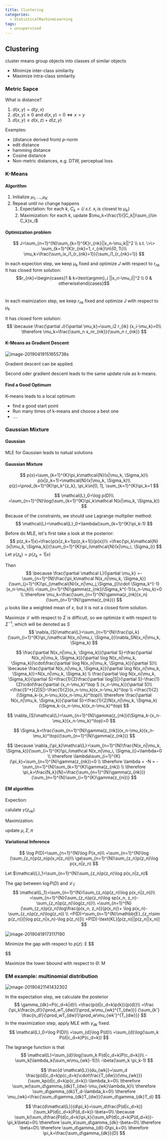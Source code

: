 ```yaml
---
title: Clustering
categories:
  - StatisticalMachineLearning
tags:
  - unsupervised
---
```


## Clustering

cluster means group objects into classes of similar objects

-   Minimize inter-class similarity
-   Maximize intra-class similarity

### Metric Sapce

What is distance?

1.  $d(x, y) = d(y, x)$
2.  $d(x , y) \ge 0$ and $d(x, y)=0 \Leftrightarrow x = y$
3.  $d(x,y)\le d(x, z) + d(z, y)$

Examples:

-   (distance derived from) $p$-norm 
-   edit distance
-   hamming distance
-   Cosine distance
-   Non-metric distances,  e.g. DTW, perceptual loss

### K-Means

#### Algorithm

1.  Initialize $\mu_1, ..., \mu_K$
2.  Repeat until no change happens
    1.  Expectation: for each $k$, $C_k=\{i\>s.t.\> x_i\text{ is closest to }\mu_k\}$
    2.  Maximization: for each $k$, update $\mu_k=\frac{1}{|C_k|}\sum_{i\in C_k}x_i$

#### Optimization problem

$$
J=\sum_{n=1}^{N}\sum_{k=1}^{K}r_{nk}||x_n-\mu_k||^2 \\
s.t. \>\> \sum_{k=1}^{K}r_{nk}=1, r_{nk}\in\{0, 1\}\\
\mu_k=\frac{\sum_ix_i1_{r_{nk}=1}}{\sum_i1_{r_{nk}=1}}
$$

In each expection step, we keep $\mu_k$ fixed and optimize $J$ with respect to $r_{nk}$
It has closed form solution:
$$r_{nk}=\begin{cases}1 & k=\text{argmin}_i ||x_n-\mu_i||^2 \\ 0 & otherwise\end{cases}$$​	

In each maimization step, we keep $r_{nk}$ fixed and optimize $J$ with respect to $\mu_k$

It has closed form solution:
$$
\because \frac{\partial J}{\partial \mu_k}=\sum_i2 r_{ik} (x_i-\mu_k)=0\\
\therefore \mu_k=\frac{\sum_n x_nr_{nk}}{\sum_n r_{nk}}
$$

#### K-Means as Gradient Descent

![image-20190419151655736](clustering/image-20190419151655736.png)s

Gradient descent can be applied.

Second oder gradient descent leads to the same update rule as k-means.

#### Find a Good Optimum

K-means leads to a local optimum

-   find a good start point
-   Run many times of k-means and choose a best one
-   ....

### Gaussian Mixture

#### Gaussian

MLE for Gaussian leads to natual solutions

#### Gaussian Mixture

$$
p(x)=\sum_{k=1}^{K}\pi_k\mathcal{N}(x|\mu_k, \Sigma_k)\\
p(x|z_k=1)=\mathcal{N}(x|\mu_k, \Sigma_k)\\
p(z)=\prod_{k=1}^{K}\pi_k^{z_k}, \pi_k\in[0, 1], \sum_{k=1}^{K}\pi_k=1
$$

$$
\mathcal{L}_0=\log p(D)\\
=\sum_{n=1}^{N}\log(\sum_{k=1}^{K}\pi_k\mathcal N(x|\mu_k, \Sigma_k))
$$

Because of the constraints, we should use Lagrange multiplier method:
$$
\mathcal{L}=\mathcal{L}_0+\lambda(\sum_{k=1}^{K}\pi_k-1)
$$


Before do MLE, let's first take a look at the posterior:
$$
p(z_k=1|x)=\frac{p(x|z_k=1)p(z_k=1)}{p(x)}\\
=\frac{\pi_k\mathcal{N}(x|\mu_k, \Sigma_k)}{\sum_{i=1}^{K}\pi_i\mathcal{N}(x|\mu_i, \Sigma_i)}
$$
Let $\gamma(z_k)=p(z_k=1|x)$

Then
$$
\because \frac{\partial \mathcal L}{\partial \mu_k}
=-\sum_{n=1}^{N}\frac{\pi_k\mathcal N(x_n|\mu_k, \Sigma_k)}{\sum_{j=1}^{K}\pi_j\mathcal{N}(x_n|\mu_j,\Sigma_j)}\cdot \Sigma_k^{-1}(x_n-\mu_k)\\
=\sum_{n=1}^{N}\gamma(z_{nk})\Sigma_k^{-1}(x_n-\mu_k)=0 \\
\therefore \mu_k=\frac{\sum_{n=1}^{N}\gamma(z_{nk})x_n}{\sum_{n=1}^{N}\gamma(z_{nk})}
$$
$\mu$ looks like a weighted mean of $x$, but it is not a closed form solution.

Maximize $\mathcal L$ with respect to $\Sigma$ is difficult, so we optimize it with respect to $\Sigma^{-1}$, which will be denoted as $S$
$$
\nabla_{S}\mathcal{L}=\sum_{n=1}^{N}\frac{\pi_k}{\sum_{i=1}^{K}\pi_i\mathcal N(x_n|\mu_i, \Sigma_i)}\nabla_SN(x_n|\mu_k, \Sigma_k)
$$

$$
\frac{\partial N(x_n|\mu_k, \Sigma_k)}{\partial S}=\frac{\partial N(x_n|\mu_k, \Sigma_k)}{\partial \log N(x_n|\mu_k, \Sigma_k)}\cdot\frac{\partial \log N(x_n|\mu_k, \Sigma_k)}{\partial S}\\
\because \frac{\partial N(x_n|\mu_k, \Sigma_k)}{\partial \log N(x_n|\mu_k, \Sigma_k)}=N(x_n|\mu_k, \Sigma_k) \\
\frac{\partial \log N(x_n|\mu_k, \Sigma_k)}{\partial S}=\frac{1}{2}\frac{\partial \log|S|}{\partial S}-\frac{1}{2}\cdot\frac{\partial (x_n-\mu_k)^\top S (x_n-\mu_k)}{\partial S}\\
=\frac{S^*}{2|S|}-\frac{1}{2}(x_n-\mu_k)(x_n-\mu_k)^\top \\
=\frac{1}{2}(\Sigma_k-(x_n-\mu_k)(x_n-\mu_k)^\top)\\
\therefore \frac{\partial N(x_n|\mu_k, \Sigma_k)}{\partial S}=\frac{1}{2}N(x_n|\mu_k, \Sigma_k)(\Sigma_k-(x_n-\mu_k)(x_n-\mu_k)^\top)
$$

$$
\nabla_{S}\mathcal{L}=\sum_{n=1}^{N}\gamma(z_{nk})(\Sigma_k-(x_n-\mu_k)(x_n-\mu_k)^\top)=0
$$

$$
\Sigma_k=\frac{\sum_{n=1}^{N}\gamma(z_{nk})(x_n-\mu_k)(x_n-\mu_k)^\top}{\sum_{n=1}^{N}\gamma(z_{nk})}
$$

$$
\because \nabla_{\pi_k}\mathcal{L}=\sum_{n=1}^{N}\frac{N(x_n|\mu_k, \Sigma_k)}{\sum_{i=1}^{K}\pi_i\mathcal N(x_n|\mu_i, \Sigma_i)}+\lambda=0 \\
\therefore \lambda\sum_{i=1}^{K}(\pi_k)+\sum_{n=1}^{N}\gamma(z_{nk})=0 \\
\therefore \lambda = -N = - \sum_{n=1}^{N}\sum_{k=1}^{K}\gamma(z_{nk}) \\
\therefore \pi_k=\frac{N_k}{N}=\frac{\sum_{n=1}^{N}\gamma(z_{nk})}{\sum_{n=1}^{N}\sum_{i=1}^{K}\gamma(z_{ni})}
$$

#### EM algorithm

Expection:

calulate $\gamma(z_{nk})$

Maximization:

update $\mu, \Sigma, \pi$

#### Variational Inference

$$
\log P(D)=\sum_{n=1}^{N}\log P(x_n)\\
=\sum_{n=1}^{N}\log (\sum_{z_n}p(z_n)p(x_n|z_n))\\
\ge\sum_{n=1}^{N}\sum_{z_n}p(z_n)\log p(x_n|z_n)
$$

Let $\mathcal{L}_1=\sum_{n=1}^{N}\sum_{z_n}p(z_n)\log p(x_n|z_n)$

The gap between $\log P(D)$ and $\mathcal L_1$:
$$
\mathcal{L_1}=\sum_{n=1}^{N}(\sum_{z_n}p(z_n)\log p(x_n|z_n))\\
=\sum_{n=1}^{N}(\sum_{z_n}p(z_n)\log sp(x_n, z_n)- \sum_{z_n}p(z_n)\log(z_n))\\
=\sum_{n=1}^{N}(\sum_{z_n}p(z_n)\log\frac{p(x_n, z_n)}{p(x_n)}+ \log p(x_n)- \sum_{z_n}p(z_n)\log(z_n)) \\
=P(D)+\sum_{n=1}^{N}\mathbb{E}_{z_n\sim p(z_n)}[\log p(z_n|x_n)-\log p(z_n)]\\
=P(D)-\text{KL}[p(z_n)||p(z_n||x_n)]
$$


![image-20190419173117190](clustering/image-20190419173117190.png)

Minimize the gap with respect to $p(z)$: E
$$

$$


Maximize the lower bbound with respect to $\Theta$: M

### EM example: multinomial distribution

![image-20190421141432302](clustering/image-20190421141432302.png)

In the expectation step, we calculate the posterior
$$
\gamma_{dk}=P(c_d=k|d)\\
=\frac{p(d|c_d=k)p(k)}{p(d)}\\
=\frac
{\pi_k\frac{n_d!}{\prod_wT_{dw}!}\prod_w\mu_{wk}^{T_{dw}}}
{\sum_{k'} \frac{n_d!}{\prod_wT_{dw}!}\prod_w\mu_{wk'}^{T_{dw}}}
$$
In the maximization step, apply MLE with $\gamma_{dk}$ fixed.
$$
\mathcal{L}_0=\log P(D)\\
=\sum_{d}\log P(d)\\
=\sum_{d}\log(\sum_k P(d|c_d=k)P(c_d=k))
$$

The lagrange function is that
$$
\mathcal{L}=\sum_{d}\log(\sum_k P(d|c_d=k)P(c_d=k))\\
-\sum_k[\lambda_k(\sum_w\mu_{wk}-1)]\\
-\beta(\sum_k \pi_k-1)
$$

$$
\frac{d \mathcal{L}}{du_{wk}}=\sum_d
\frac{p(d|c_d=k)p(c_d=k)\cdot\frac{T_{dw}}{\mu_{wk}}}
{\sum_kp(d|c_d=k)p(c_d=k)}-\lambda_k=0\\
\therefore \sum_w(\sum_d\gamma_{dk}T_{dw}-\mu_{wk}\lambda_k)\\
\therefore \sum_d\gamma_{dk}T_d-\lambda_k=0\\
\therefore \mu_{wk}=\frac{\sum_d\gamma_{dk}T_{dw}}{\sum_d\gamma_{dk}T_d}
$$

$$
\frac{d\mathcal{L}}{d\pi_k}=\sum_d\frac{P(d|c_d=k)}{\sum_kP(d|c_d=k)P(d_d=k)}-\beta=0\\
\because \sum_k(\sum_d\frac{P(d|c_d=k)\pi_k}{\sum_kP(d|c_d=k)P(d_d=k)}-\pi_k\beta)=0\\
\therefore \sum_k\sum_d\gamma_{dk}-\beta=0\\
\therefore \beta=D\\
\therefore \sum_d\gamma_{dl}-D\pi_k=0\\
\therefore \pi_k=\frac{\sum_d\gamma_{dk}}{D}
$$